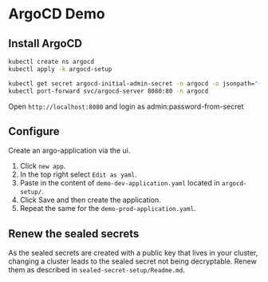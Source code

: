 # ArgoCD Demo

## Install ArgoCD

```bash
kubectl create ns argocd
kubectl apply -k argocd-setup

kubectl get secret argocd-initial-admin-secret -n argocd -o jsonpath="{.data['password']}" | base64 -d
kubectl port-forward svc/argocd-server 8080:80 -n argocd
```

Open `http://localhost:8080` and login as admin:password-from-secret

## Configure

Create an argo-application via the ui.

1. Click `new app`.
2. In the top right select `Edit as yaml`.
3. Paste in the content of `demo-dev-application.yaml` located in `argocd-setup/`.
4. Click Save and then create the application.
5. Repeat the same for the `demo-prod-application.yaml`.

## Renew the sealed secrets

As the sealed secrets are created with a public key that lives in your cluster, changing a cluster leads to the sealed secret not being decryptable.
Renew them as described in `sealed-secret-setup/Readme.md`.
